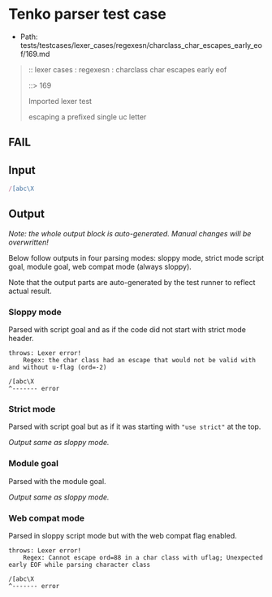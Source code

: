 # Tenko parser test case

- Path: tests/testcases/lexer_cases/regexesn/charclass_char_escapes_early_eof/169.md

> :: lexer cases : regexesn : charclass char escapes early eof
>
> ::> 169
>
> Imported lexer test
>
> escaping a prefixed single uc letter

## FAIL

## Input

`````js
/[abc\X
`````

## Output

_Note: the whole output block is auto-generated. Manual changes will be overwritten!_

Below follow outputs in four parsing modes: sloppy mode, strict mode script goal, module goal, web compat mode (always sloppy).

Note that the output parts are auto-generated by the test runner to reflect actual result.

### Sloppy mode

Parsed with script goal and as if the code did not start with strict mode header.

`````
throws: Lexer error!
    Regex: the char class had an escape that would not be valid with and without u-flag (ord=-2)

/[abc\X
^------- error
`````

### Strict mode

Parsed with script goal but as if it was starting with `"use strict"` at the top.

_Output same as sloppy mode._

### Module goal

Parsed with the module goal.

_Output same as sloppy mode._

### Web compat mode

Parsed in sloppy script mode but with the web compat flag enabled.

`````
throws: Lexer error!
    Regex: Cannot escape ord=88 in a char class with uflag; Unexpected early EOF while parsing character class

/[abc\X
^------- error
`````

